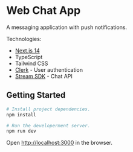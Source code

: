 # Web Chat App

A messaging application with push notifications.

Technologies:
- [Next.js 14](https://nextjs.org/)
- TypeScript
- Tailwind CSS
- [Clerk](https://clerk.com/) - User authentication
- [Stream SDK](https://getstream.io/) - Chat API

## Getting Started

```bash
# Install project dependencies.
npm install

# Run the developerment server.
npm run dev
```

Open [http://localhost:3000](http://localhost:3000) in the browser.
